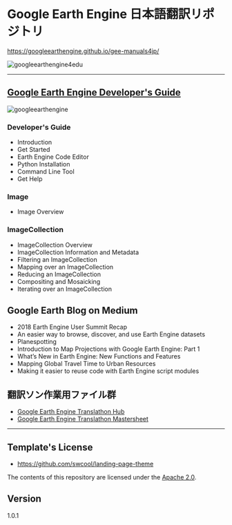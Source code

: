 # Google Earth Engine 日本語翻訳リポジトリ

https://googleearthengine.github.io/gee-manuals4jp/

![googleearthengine4edu](https://user-images.githubusercontent.com/416977/48591832-05afd180-e989-11e8-9a95-941d4d67be8d.jpg)

---

## [Google Earth Engine Developer's Guide](https://developers.google.com/earth-engine/)
![googleearthengine](https://user-images.githubusercontent.com/416977/48591842-0b0d1c00-e989-11e8-9263-4ee7116c327f.png)

### Developer's Guide
* Introduction
* Get Started
* Earth Engine Code Editor
* Python Installation
* Command Line Tool
* Get Help

### Image
* Image Overview

### ImageCollection
* ImageCollection Overview
* ImageCollection Information and Metadata
* Filtering an ImageCollection
* Mapping over an ImageCollection
* Reducing an ImageCollection
* Compositing and Mosaicking
* Iterating over an ImageCollection


## Google Earth Blog on Medium
* 2018 Earth Engine User Summit Recap
* An easier way to browse, discover, and use Earth Engine datasets
* Planespotting
* Introduction to Map Projections with Google Earth Engine: Part 1
* What’s New in Earth Engine: New Functions and Features
* Mapping Global Travel Time to Urban Resources
* Making it easier to reuse code with Earth Engine script modules


## 翻訳ソン作業用ファイル群
 - [Google Earth Engine Translathon Hub](https://docs.google.com/spreadsheets/d/1paJh0lIqi3CYQkvaBIb2Iu9dOTSAWK6xfZdSPG19otw/edit#gid=0)
 - [Google Earth Engine Translathon Mastersheet](https://docs.google.com/document/d/1xFFZUjpdg35ubVi_KmXhHLltvbhpOdUFswOUvO7bgac/edit)
 

---

## Template's License
* https://github.com/swcool/landing-page-theme

The contents of this repository are licensed under the [Apache
2.0](http://www.apache.org/licenses/LICENSE-2.0.html).

## Version
1.0.1
